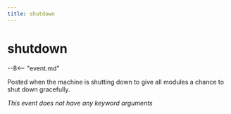 ```yaml
---
title: shutdown
---
```


# shutdown


--8<-- "event.md"

Posted when the machine is shutting down to give all modules a chance to
shut down gracefully.

*This event does not have any keyword arguments*
